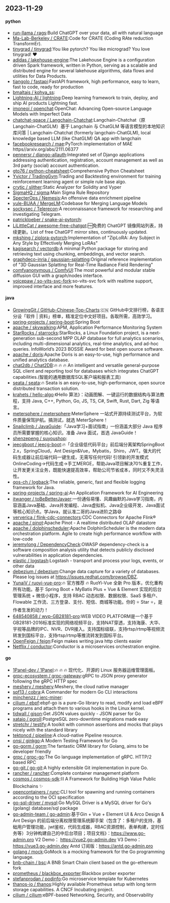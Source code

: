 ## 2023-11-29

#### python
* [run-llama / rags](https://github.com/run-llama/rags):Build ChatGPT over your data, all with natural language
* [Ma-Lab-Berkeley / CRATE](https://github.com/Ma-Lab-Berkeley/CRATE):Code for CRATE (Coding RAte reduction TransformEr).
* [tinygrad / tinygrad](https://github.com/tinygrad/tinygrad):You like pytorch? You like micrograd? You love tinygrad! ❤️
* [adidas / lakehouse-engine](https://github.com/adidas/lakehouse-engine):The Lakehouse Engine is a configuration driven Spark framework, written in Python, serving as a scalable and distributed engine for several lakehouse algorithms, data flows and utilities for Data Products.
* [tiangolo / fastapi](https://github.com/tiangolo/fastapi):FastAPI framework, high performance, easy to learn, fast to code, ready for production
* [bmaltais / kohya_ss](https://github.com/bmaltais/kohya_ss):
* [Lightning-AI / lightning](https://github.com/Lightning-AI/lightning):Deep learning framework to train, deploy, and ship AI products Lightning fast.
* [imoneoi / openchat](https://github.com/imoneoi/openchat):OpenChat: Advancing Open-source Language Models with Imperfect Data
* [chatchat-space / Langchain-Chatchat](https://github.com/chatchat-space/Langchain-Chatchat):Langchain-Chatchat（原Langchain-ChatGLM）基于 Langchain 与 ChatGLM 等语言模型的本地知识库问答 | Langchain-Chatchat (formerly langchain-ChatGLM), local knowledge based LLM (like ChatGLM) QA app with langchain
* [facebookresearch / mae](https://github.com/facebookresearch/mae):PyTorch implementation of MAE https//arxiv.org/abs/2111.06377
* [pennersr / django-allauth](https://github.com/pennersr/django-allauth):Integrated set of Django applications addressing authentication, registration, account management as well as 3rd party (social) account authentication.
* [gto76 / python-cheatsheet](https://github.com/gto76/python-cheatsheet):Comprehensive Python Cheatsheet
* [Yvictor / TradingGym](https://github.com/Yvictor/TradingGym):Trading and Backtesting environment for training reinforcement learning agent or simple rule base algo.
* [crytic / slither](https://github.com/crytic/slither):Static Analyzer for Solidity and Vyper
* [SigmaHQ / sigma](https://github.com/SigmaHQ/sigma):Main Sigma Rule Repository
* [SpecterOps / Nemesis](https://github.com/SpecterOps/Nemesis):An offensive data enrichment pipeline
* [yule-BUAA / MergeLM](https://github.com/yule-BUAA/MergeLM):Codebase for Merging Language Models
* [sockysec / Telerecon](https://github.com/sockysec/Telerecon):A reconnaissance framework for researching and investigating Telegram.
* [patrickloeber / snake-ai-pytorch](https://github.com/patrickloeber/snake-ai-pytorch):
* [LiLittleCat / awesome-free-chatgpt](https://github.com/LiLittleCat/awesome-free-chatgpt):🆓免费的 ChatGPT 镜像网站列表，持续更新。List of free ChatGPT mirror sites, continuously updated.
* [mkshing / ziplora-pytorch](https://github.com/mkshing/ziplora-pytorch):Implementation of "ZipLoRA: Any Subject in Any Style by Effectively Merging LoRAs"
* [kagisearch / vectordb](https://github.com/kagisearch/vectordb):A minimal Python package for storing and retrieving text using chunking, embeddings, and vector search.
* [graphdeco-inria / gaussian-splatting](https://github.com/graphdeco-inria/gaussian-splatting):Original reference implementation of "3D Gaussian Splatting for Real-Time Radiance Field Rendering"
* [comfyanonymous / ComfyUI](https://github.com/comfyanonymous/ComfyUI):The most powerful and modular stable diffusion GUI with a graph/nodes interface.
* [voicepaw / so-vits-svc-fork](https://github.com/voicepaw/so-vits-svc-fork):so-vits-svc fork with realtime support, improved interface and more features.

#### java
* [GrowingGit / GitHub-Chinese-Top-Charts](https://github.com/GrowingGit/GitHub-Chinese-Top-Charts):🇨🇳 GitHub中文排行榜，各语言分设「软件 | 资料」榜单，精准定位中文好项目。各取所需，高效学习。
* [spring-projects / spring-boot](https://github.com/spring-projects/spring-boot):Spring Boot
* [apache / skywalking](https://github.com/apache/skywalking):APM, Application Performance Monitoring System
* [StarRocks / starrocks](https://github.com/StarRocks/starrocks):StarRocks, a Linux Foundation project, is a next-generation sub-second MPP OLAP database for full analytics scenarios, including multi-dimensional analytics, real-time analytics, and ad-hoc queries. InfoWorld’s 2023 BOSSIE Award for best open source software.
* [apache / doris](https://github.com/apache/doris):Apache Doris is an easy-to-use, high performance and unified analytics database.
* [chat2db / Chat2DB](https://github.com/chat2db/Chat2DB):🔥 🔥 🔥 An intelligent and versatile general-purpose SQL client and reporting tool for databases which integrates ChatGPT capabilities.(智能的通用数据库SQL客户端和报表工具)
* [seata / seata](https://github.com/seata/seata):🔥 Seata is an easy-to-use, high-performance, open source distributed transaction solution.
* [krahets / hello-algo](https://github.com/krahets/hello-algo):《Hello 算法》：动画图解、一键运行的数据结构与算法教程，支持 Java, C++, Python, Go, JS, TS, C#, Swift, Rust, Dart, Zig 等语言。
* [metersphere / metersphere](https://github.com/metersphere/metersphere):MeterSphere 一站式开源持续测试平台，为软件质量保驾护航。搞测试，就选 MeterSphere！
* [Snailclimb / JavaGuide](https://github.com/Snailclimb/JavaGuide):「Java学习+面试指南」一份涵盖大部分 Java 程序员所需要掌握的核心知识。准备 Java 面试，首选 JavaGuide！
* [shenzepeng / suyoushop](https://github.com/shenzepeng/suyoushop):
* [jeecgboot / jeecg-boot](https://github.com/jeecgboot/jeecg-boot):🔥「企业级低代码平台」前后端分离架构SpringBoot 2.x，SpringCloud，Ant Design&Vue，Mybatis，Shiro，JWT。强大的代码生成器让前后端代码一键生成，无需写任何代码! 引领新的开发模式OnlineCoding->代码生成->手工MERGE，帮助Java项目解决70%重复工作，让开发更关注业务，既能快速提高效率，帮助公司节省成本，同时又不失灵活性。
* [qos-ch / logback](https://github.com/qos-ch/logback):The reliable, generic, fast and flexible logging framework for Java.
* [spring-projects / spring-ai](https://github.com/spring-projects/spring-ai):An Application Framework for AI Engineering
* [itwanger / toBeBetterJavaer](https://github.com/itwanger/toBeBetterJavaer):一份通俗易懂、风趣幽默的Java学习指南，内容涵盖Java基础、Java并发编程、Java虚拟机、Java企业级开发、Java面试等核心知识点。学Java，就认准二哥的Java进阶之路😄
* [ververica / flink-cdc-connectors](https://github.com/ververica/flink-cdc-connectors):CDC Connectors for Apache Flink®
* [apache / pinot](https://github.com/apache/pinot):Apache Pinot - A realtime distributed OLAP datastore
* [apache / dolphinscheduler](https://github.com/apache/dolphinscheduler):Apache DolphinScheduler is the modern data orchestration platform. Agile to create high performance workflow with low-code
* [jeremylong / DependencyCheck](https://github.com/jeremylong/DependencyCheck):OWASP dependency-check is a software composition analysis utility that detects publicly disclosed vulnerabilities in application dependencies.
* [elastic / logstash](https://github.com/elastic/logstash):Logstash - transport and process your logs, events, or other data
* [debezium / debezium](https://github.com/debezium/debezium):Change data capture for a variety of databases. Please log issues at https://issues.redhat.com/browse/DBZ.
* [YunaiV / ruoyi-vue-pro](https://github.com/YunaiV/ruoyi-vue-pro):🔥 官方推荐 🔥 RuoYi-Vue 全新 Pro 版本，优化重构所有功能。基于 Spring Boot + MyBatis Plus + Vue & Element 实现的后台管理系统 + 微信小程序，支持 RBAC 动态权限、数据权限、SaaS 多租户、Flowable 工作流、三方登录、支付、短信、商城等功能。你的 ⭐️ Star ⭐️，是作者生发的动力！
* [648540858 / wvp-GB28181-pro](https://github.com/648540858/wvp-GB28181-pro):WEB VIDEO PLATFORM是一个基于GB28181-2016标准实现的网络视频平台，支持NAT穿透，支持海康、大华、宇视等品牌的IPC、NVR、DVR接入。支持国标级联，支持rtsp/rtmp等视频流转发到国标平台，支持rtsp/rtmp等推流转发到国标平台。
* [OpenFeign / feign](https://github.com/OpenFeign/feign):Feign makes writing java http clients easier
* [Netflix / conductor](https://github.com/Netflix/conductor):Conductor is a microservices orchestration engine.

#### go
* [1Panel-dev / 1Panel](https://github.com/1Panel-dev/1Panel):🔥 🔥 🔥 现代化、开源的 Linux 服务器运维管理面板。
* [grpc-ecosystem / grpc-gateway](https://github.com/grpc-ecosystem/grpc-gateway):gRPC to JSON proxy generator following the gRPC HTTP spec
* [meshery / meshery](https://github.com/meshery/meshery):Meshery, the cloud native manager
* [spf13 / cobra](https://github.com/spf13/cobra):A Commander for modern Go CLI interactions
* [minchenzz / ierc-miner](https://github.com/minchenzz/ierc-miner):
* [cilium / ebpf](https://github.com/cilium/ebpf):ebpf-go is a pure-Go library to read, modify and load eBPF programs and attach them to various hooks in the Linux kernel.
* [tidwall / gjson](https://github.com/tidwall/gjson):Get JSON values quickly - JSON parser for Go
* [xataio / pgroll](https://github.com/xataio/pgroll):PostgreSQL zero-downtime migrations made easy
* [stretchr / testify](https://github.com/stretchr/testify):A toolkit with common assertions and mocks that plays nicely with the standard library
* [tektoncd / pipeline](https://github.com/tektoncd/pipeline):A cloud-native Pipeline resource.
* [onsi / ginkgo](https://github.com/onsi/ginkgo):A Modern Testing Framework for Go
* [go-gorm / gorm](https://github.com/go-gorm/gorm):The fantastic ORM library for Golang, aims to be developer friendly
* [grpc / grpc-go](https://github.com/grpc/grpc-go):The Go language implementation of gRPC. HTTP/2 based RPC
* [go-git / go-git](https://github.com/go-git/go-git):A highly extensible Git implementation in pure Go.
* [rancher / rancher](https://github.com/rancher/rancher):Complete container management platform
* [cosmos / cosmos-sdk](https://github.com/cosmos/cosmos-sdk):⛓️ A Framework for Building High Value Public Blockchains ✨
* [opencontainers / runc](https://github.com/opencontainers/runc):CLI tool for spawning and running containers according to the OCI specification
* [go-sql-driver / mysql](https://github.com/go-sql-driver/mysql):Go MySQL Driver is a MySQL driver for Go's (golang) database/sql package
* [go-admin-team / go-admin](https://github.com/go-admin-team/go-admin):基于Gin + Vue + Element UI & Arco Design & Ant Design 的前后端分离权限管理系统脚手架（包含了：多租户的支持，基础用户管理功能，jwt鉴权，代码生成器，RBAC资源控制，表单构建，定时任务等）3分钟构建自己的中后台项目；项目文档》：https://www.go-admin.pro V2 Demo： https://vue2.go-admin.dev V3 Demo： https://vue3.go-admin.dev Antd 订阅版：https://antd.go-admin.pro
* [golang / mock](https://github.com/golang/mock):GoMock is a mocking framework for the Go programming language.
* [bnb-chain / bsc](https://github.com/bnb-chain/bsc):A BNB Smart Chain client based on the go-ethereum fork
* [prometheus / blackbox_exporter](https://github.com/prometheus/blackbox_exporter):Blackbox prober exporter
* [stefanprodan / podinfo](https://github.com/stefanprodan/podinfo):Go microservice template for Kubernetes
* [thanos-io / thanos](https://github.com/thanos-io/thanos):Highly available Prometheus setup with long term storage capabilities. A CNCF Incubating project.
* [cilium / cilium](https://github.com/cilium/cilium):eBPF-based Networking, Security, and Observability
